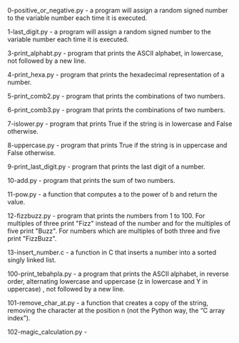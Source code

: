 0-positive_or_negative.py - a program will assign a random signed number to the variable number each time it is executed. 

1-last_digit.py - a program will assign a random signed number to the variable number each time it is executed.

3-print_alphabt.py -  program that prints the ASCII alphabet, in lowercase, not followed by a new line.

4-print_hexa.py - program that prints the hexadecimal representation of a number.

5-print_comb2.py - program that prints the combinations of two numbers.

6-print_comb3.py - program that prints the combinations of two numbers.

7-islower.py - program that prints True if the string is in lowercase and False otherwise.

8-uppercase.py - program that prints True if the string is in uppercase and False otherwise.

9-print_last_digit.py - program that prints the last digit of a number.

10-add.py - program that prints the sum of two numbers.

11-pow.py - a function that computes a to the power of b and return the value.


12-fizzbuzz.py - program that prints the numbers from 1 to 100. For multiples of three print "Fizz" instead of the number and for the multiples of five print "Buzz". For numbers which are multiples of both three and five print "FizzBuzz".

13-insert_number.c - a function in C that inserts a number into a sorted singly linked list.

100-print_tebahpla.py -  a program that prints the ASCII alphabet, in reverse order, alternating lowercase and uppercase (z in lowercase and Y in uppercase) , not followed by a new line.

101-remove_char_at.py - a  function that creates a copy of the string, removing the character at the position n (not the Python way, the “C array index”).

102-magic_calculation.py -